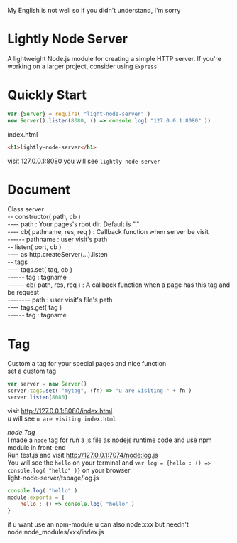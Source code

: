 My English is not well so if you didn't understand, I'm sorry  
# Lightly Node Server  
A lightweight Node.js module for creating a simple HTTP server. If you're working on a larger project, consider using `Express`
# Quickly Start  
```js
var {Server} = require( "light-node-server" )
new Server().listen(8080, () => console.log( "127.0.0.1:8080" ))
```
index.html
```html
<h1>lightly-node-server</h1>
```
visit 127.0.0.1:8080 you will see `lightly-node-server`
# Document
Class server   
-- constructor( path, cb )  
---- path : Your pages's root dir. Default is "."  
---- cb( pathname, res, req ) : Callback function when server be visit  
------ pathname : user visit's path  
-- listen( port, cb )  
---- as http.createServer(...).listen  
-- tags  
---- tags.set( tag, cb )  
------ tag : tagname  
------ cb( path, res, req ) : A callback function when a page has this tag and be request  
-------- path : user visit's file's path  
---- tags.get( tag )  
------ tag : tagname  
# Tag
Custom a tag for your special pages and nice function  
set a custom tag
```js
var server = new Server()
server.tags.set( "mytag", (fn) => "u are visiting " + fn )
server.listen(8080)
```
visit http://127.0.0.1:8080/index.html  
u will see `u are visiting index.html`
  
*node Tag*  
I made a `node` tag for run a js file as nodejs runtime code and use npm module in front-end  
Run test.js and visit http://127.0.0.1:7074/node:log.js  
You will see the `hello` on your terminal and `var log = {hello : () => console.log( "hello" )}` on your browser  
light-node-server/tspage/log.js  
```js
console.log( "hello" )
module.exports = {
    hello : () => console.log( "hello" )
}
```
if u want use an npm-module u can also node:xxx but needn't node:node_modules/xxx/index.js
